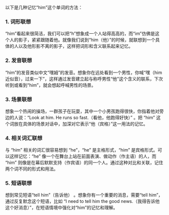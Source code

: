 以下是几种记忆“him”这个单词的方法：

### 1. 词形联想
“him”看起来很简洁，我们可以把“h”想象成一个人站得高高的，而“im”仿佛是这个人的影子，紧紧跟随着他。就像我们说到“him（他）”的时候，就联想到一个具体的人以及他形影不离的影子，这样把词形和含义联系起来记忆。

### 2. 发音联想
“him”的发音类似中文“嘿姆”的发音。想象你在远处看到一个男性，你喊“嘿（him 近似音），过来一下”，这样通过发音建立起与称呼男性“他”这个含义的联系，下次听到或看到“him”，就会想起呼喊男性的场景。

### 3. 场景联想
想象一个热闹的操场，一群孩子在玩耍，其中一个小男孩跑得很快，你指着他对旁边的人说：“Look at him. He runs so fast.（看他，他跑得好快）” 。把 “him” 这个词放在具体的场景对话中，加深对它表示“他（宾格）”这一用法的记忆。

### 4. 相关词汇联想
与 “him” 相关的词汇很容易想到 “he”，“he” 是主格形式，“him” 是宾格形式。可以这样记忆：“he” 像一个在舞台上站在前面表演、做动作（作主语）的人，而 “him” 则像是在幕后默默支持（作宾语）的同一个人。通过这种对比和关联，记住两个词不同的形式和用法。 

### 5. 短语联想
想到常见短语“tell him”（告诉他） 。想象你有一个重要的消息，需要“tell him”，通过反复默念这个短语，比如 “I need to tell him the good news.（我得告诉他这个好消息）”，在短语情境中强化对“him”的记忆和理解。 